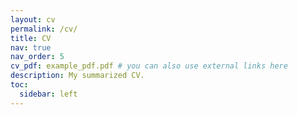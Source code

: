 ```yaml
---
layout: cv
permalink: /cv/
title: CV
nav: true
nav_order: 5
cv_pdf: example_pdf.pdf # you can also use external links here
description: My summarized CV.
toc:
  sidebar: left
---
```

